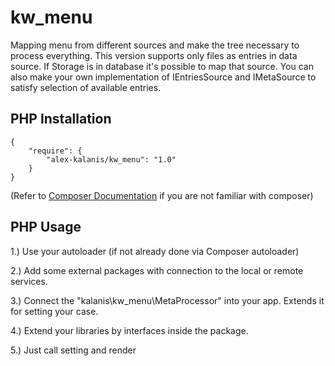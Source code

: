 # kw_menu

Mapping menu from different sources and make the tree necessary to process everything.
This version supports only files as entries in data source. If Storage is in database
it's possible to map that source. You can also make your own implementation
of IEntriesSource and IMetaSource to satisfy selection of available entries.

## PHP Installation

```
{
    "require": {
        "alex-kalanis/kw_menu": "1.0"
    }
}
```

(Refer to [Composer Documentation](https://github.com/composer/composer/blob/master/doc/00-intro.md#introduction) if you are not
familiar with composer)


## PHP Usage

1.) Use your autoloader (if not already done via Composer autoloader)

2.) Add some external packages with connection to the local or remote services.

3.) Connect the "kalanis\kw_menu\MetaProcessor" into your app. Extends it for setting your case.

4.) Extend your libraries by interfaces inside the package.

5.) Just call setting and render
